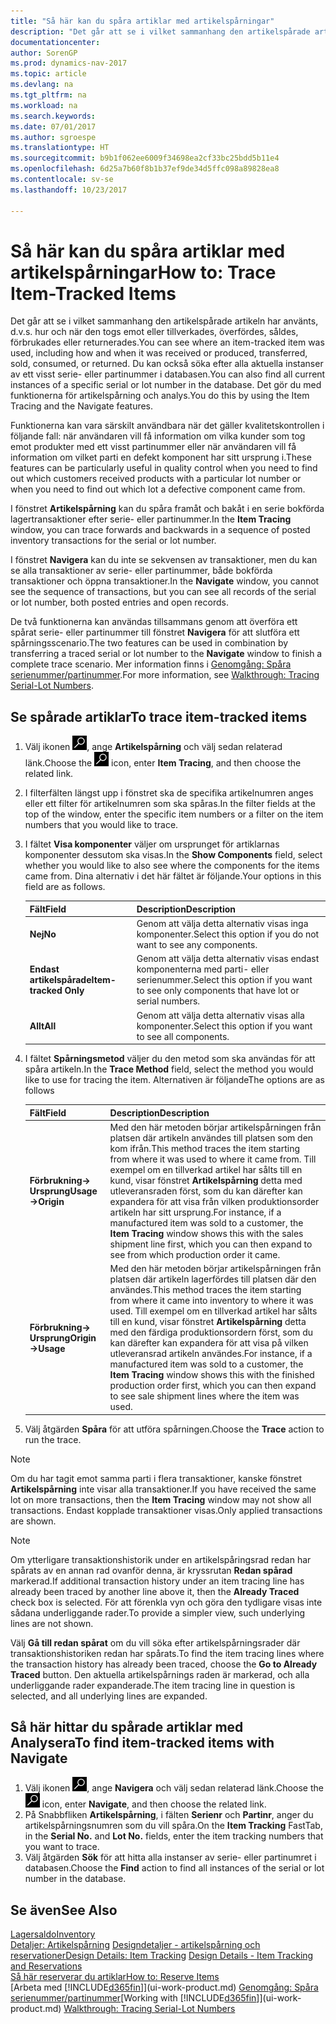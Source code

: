 ```yaml
---
title: "Så här kan du spåra artiklar med artikelspårningar"
description: "Det går att se i vilket sammanhang den artikelspårade artikeln har använts, d.v.s. hur och när den togs emot eller tillverkades, överfördes, såldes, förbrukades eller returnerades. Du kan också söka efter alla aktuella instanser av ett visst serie- eller partinummer i databasen. Det gör du med funktionerna för artikelspårning och analys."
documentationcenter: 
author: SorenGP
ms.prod: dynamics-nav-2017
ms.topic: article
ms.devlang: na
ms.tgt_pltfrm: na
ms.workload: na
ms.search.keywords: 
ms.date: 07/01/2017
ms.author: sgroespe
ms.translationtype: HT
ms.sourcegitcommit: b9b1f062ee6009f34698ea2cf33bc25bdd5b11e4
ms.openlocfilehash: 6d25a7b60f8b1b37ef9de34d5ffc098a89828ea8
ms.contentlocale: sv-se
ms.lasthandoff: 10/23/2017

---
```

# <a name="how-to-trace-item-tracked-items"></a><span data-ttu-id="9563c-105">Så här kan du spåra artiklar med artikelspårningar</span><span class="sxs-lookup"><span data-stu-id="9563c-105">How to: Trace Item-Tracked Items</span></span>
<span data-ttu-id="9563c-106">Det går att se i vilket sammanhang den artikelspårade artikeln har använts, d.v.s. hur och när den togs emot eller tillverkades, överfördes, såldes, förbrukades eller returnerades.</span><span class="sxs-lookup"><span data-stu-id="9563c-106">You can see where an item-tracked item was used, including how and when it was received or produced, transferred, sold, consumed, or returned.</span></span> <span data-ttu-id="9563c-107">Du kan också söka efter alla aktuella instanser av ett visst serie- eller partinummer i databasen.</span><span class="sxs-lookup"><span data-stu-id="9563c-107">You can also find all current instances of a specific serial or lot number in the database.</span></span> <span data-ttu-id="9563c-108">Det gör du med funktionerna för artikelspårning och analys.</span><span class="sxs-lookup"><span data-stu-id="9563c-108">You do this by using the Item Tracing and the Navigate features.</span></span>  

 <span data-ttu-id="9563c-109">Funktionerna kan vara särskilt användbara när det gäller kvalitetskontrollen i följande fall: när användaren vill få information om vilka kunder som tog emot produkter med ett visst partinummer eller när användaren vill få information om vilket parti en defekt komponent har sitt ursprung i.</span><span class="sxs-lookup"><span data-stu-id="9563c-109">These features can be particularly useful in quality control when you need to find out which customers received products with a particular lot number or when you need to find out which lot a defective component came from.</span></span>  

 <span data-ttu-id="9563c-110">I fönstret **Artikelspårning** kan du spåra framåt och bakåt i en serie bokförda lagertransaktioner efter serie- eller partinummer.</span><span class="sxs-lookup"><span data-stu-id="9563c-110">In the **Item Tracing** window, you can trace forwards and backwards in a sequence of posted inventory transactions for the serial or lot number.</span></span>  

 <span data-ttu-id="9563c-111">I fönstret **Navigera** kan du inte se sekvensen av transaktioner, men du kan se alla transaktioner av serie- eller partinummer, både bokförda transaktioner och öppna transaktioner.</span><span class="sxs-lookup"><span data-stu-id="9563c-111">In the **Navigate** window, you cannot see the sequence of transactions, but you can see all records of the serial or lot number, both posted entries and open records.</span></span>  

 <span data-ttu-id="9563c-112">De två funktionerna kan användas tillsammans genom att överföra ett spårat serie- eller partinummer till fönstret **Navigera** för att slutföra ett spårningsscenario.</span><span class="sxs-lookup"><span data-stu-id="9563c-112">The two features can be used in combination by transferring a traced serial or lot number to the **Navigate** window to finish a complete trace scenario.</span></span> <span data-ttu-id="9563c-113">Mer information finns i [Genomgång: Spåra serienummer/partinummer](walkthrough-tracing-serial-lot-numbers.md).</span><span class="sxs-lookup"><span data-stu-id="9563c-113">For more information, see [Walkthrough: Tracing Serial-Lot Numbers](walkthrough-tracing-serial-lot-numbers.md).</span></span>  

## <a name="to-trace-item-tracked-items"></a><span data-ttu-id="9563c-114">Se spårade artiklar</span><span class="sxs-lookup"><span data-stu-id="9563c-114">To trace item-tracked items</span></span>  

1.  <span data-ttu-id="9563c-115">Välj ikonen ![Söka efter sida eller rapport](media/ui-search/search_small.png "ikonen Söka efter sida eller rapport"), ange **Artikelspårning** och välj sedan relaterad länk.</span><span class="sxs-lookup"><span data-stu-id="9563c-115">Choose the ![Search for Page or Report](media/ui-search/search_small.png "Search for Page or Report icon") icon, enter **Item Tracing**, and then choose the related link.</span></span>  
2.  <span data-ttu-id="9563c-116">I filterfälten längst upp i fönstret ska de specifika artikelnumren anges eller ett filter för artikelnumren som ska spåras.</span><span class="sxs-lookup"><span data-stu-id="9563c-116">In the filter fields at the top of the window, enter the specific item numbers or a filter on the item numbers that you would like to trace.</span></span>  
3.  <span data-ttu-id="9563c-117">I fältet **Visa komponenter** väljer om ursprunget för artiklarnas komponenter dessutom ska visas.</span><span class="sxs-lookup"><span data-stu-id="9563c-117">In the **Show Components** field, select whether you would like to also see where the components for the items came from.</span></span> <span data-ttu-id="9563c-118">Dina alternativ i det här fältet är följande.</span><span class="sxs-lookup"><span data-stu-id="9563c-118">Your options in this field are as follows.</span></span>  

    |<span data-ttu-id="9563c-119">Fält</span><span class="sxs-lookup"><span data-stu-id="9563c-119">Field</span></span>|<span data-ttu-id="9563c-120">Description</span><span class="sxs-lookup"><span data-stu-id="9563c-120">Description</span></span>|  
    |----------------------------------|---------------------------------------|  
    |<span data-ttu-id="9563c-121">**Nej**</span><span class="sxs-lookup"><span data-stu-id="9563c-121">**No**</span></span>|<span data-ttu-id="9563c-122">Genom att välja detta alternativ visas inga komponenter.</span><span class="sxs-lookup"><span data-stu-id="9563c-122">Select this option if you do not want to see any components.</span></span>|  
    |<span data-ttu-id="9563c-123">**Endast artikelspårade**</span><span class="sxs-lookup"><span data-stu-id="9563c-123">**Item-tracked Only**</span></span>|<span data-ttu-id="9563c-124">Genom att välja detta alternativ visas endast komponenterna med parti- eller serienummer.</span><span class="sxs-lookup"><span data-stu-id="9563c-124">Select this option if you want to see only components that have lot or serial numbers.</span></span>|  
    |<span data-ttu-id="9563c-125">**Allt**</span><span class="sxs-lookup"><span data-stu-id="9563c-125">**All**</span></span>|<span data-ttu-id="9563c-126">Genom att välja detta alternativ visas alla komponenter.</span><span class="sxs-lookup"><span data-stu-id="9563c-126">Select this option if you want to see all components.</span></span>|  

4.  <span data-ttu-id="9563c-127">I fältet **Spårningsmetod** väljer du den metod som ska användas för att spåra artikeln.</span><span class="sxs-lookup"><span data-stu-id="9563c-127">In the **Trace Method** field, select the method you would like to use for tracing the item.</span></span> <span data-ttu-id="9563c-128">Alternativen är följande</span><span class="sxs-lookup"><span data-stu-id="9563c-128">The options are as follows</span></span>  

    |<span data-ttu-id="9563c-129">Fält</span><span class="sxs-lookup"><span data-stu-id="9563c-129">Field</span></span>|<span data-ttu-id="9563c-130">Description</span><span class="sxs-lookup"><span data-stu-id="9563c-130">Description</span></span>|  
    |----------------------------------|---------------------------------------|  
    |<span data-ttu-id="9563c-131">**Förbrukning-> Ursprung**</span><span class="sxs-lookup"><span data-stu-id="9563c-131">**Usage->Origin**</span></span>|<span data-ttu-id="9563c-132">Med den här metoden börjar artikelspårningen från platsen där artikeln användes till platsen som den kom ifrån.</span><span class="sxs-lookup"><span data-stu-id="9563c-132">This method traces the item starting from where it was used to where it came from.</span></span> <span data-ttu-id="9563c-133">Till exempel om en tillverkad artikel har sålts till en kund, visar fönstret **Artikelspårning** detta med utleveransraden först, som du kan därefter kan expandera för att visa från vilken produktionsorder artikeln har sitt ursprung.</span><span class="sxs-lookup"><span data-stu-id="9563c-133">For instance, if a manufactured item was sold to a customer, the **Item Tracing** window shows this with the sales shipment line first, which you can then expand to see from which production order it came.</span></span>|  
    |<span data-ttu-id="9563c-134">**Förbrukning-> Ursprung**</span><span class="sxs-lookup"><span data-stu-id="9563c-134">**Origin->Usage**</span></span>|<span data-ttu-id="9563c-135">Med den här metoden börjar artikelspårningen från platsen där artikeln lagerfördes till platsen där den användes.</span><span class="sxs-lookup"><span data-stu-id="9563c-135">This method traces the item starting from where it came into inventory to where it was used.</span></span> <span data-ttu-id="9563c-136">Till exempel om en tillverkad artikel har sålts till en kund, visar fönstret **Artikelspårning** detta med den färdiga produktionsordern först, som du kan därefter kan expandera för att visa på vilken utleveransrad artikeln användes.</span><span class="sxs-lookup"><span data-stu-id="9563c-136">For instance, if a manufactured item was sold to a customer, the **Item Tracing** window shows this with the finished production order first, which you can then expand to see sale shipment lines where the item was used.</span></span>|  

5.  <span data-ttu-id="9563c-137">Välj åtgärden **Spåra** för att utföra spårningen.</span><span class="sxs-lookup"><span data-stu-id="9563c-137">Choose the **Trace** action to run the trace.</span></span>  

> [!NOTE]  
>  <span data-ttu-id="9563c-138">Om du har tagit emot samma parti i flera transaktioner, kanske fönstret **Artikelspårning** inte visar alla transaktioner.</span><span class="sxs-lookup"><span data-stu-id="9563c-138">If you have received the same lot on more transactions, then the **Item Tracing** window may not show all transactions.</span></span> <span data-ttu-id="9563c-139">Endast kopplade transaktioner visas.</span><span class="sxs-lookup"><span data-stu-id="9563c-139">Only applied transactions are shown.</span></span>  

> [!NOTE]  
>  <span data-ttu-id="9563c-140">Om ytterligare transaktionshistorik under en artikelspåringsrad redan har spårats av en annan rad ovanför denna, är kryssrutan **Redan spårad** markerad.</span><span class="sxs-lookup"><span data-stu-id="9563c-140">If additional transaction history under an item tracing line has already been traced by another line above it, then the **Already Traced** check box is selected.</span></span> <span data-ttu-id="9563c-141">För att förenkla vyn och göra den tydligare visas inte sådana underliggande rader.</span><span class="sxs-lookup"><span data-stu-id="9563c-141">To provide a simpler view, such underlying lines are not shown.</span></span>  
>   
>  <span data-ttu-id="9563c-142">Välj **Gå till redan spårat** om du vill söka efter artikelspårningsrader där transaktionshistoriken redan har spårats.</span><span class="sxs-lookup"><span data-stu-id="9563c-142">To find the item tracing lines where the transaction history has already been traced, choose the **Go to Already Traced** button.</span></span> <span data-ttu-id="9563c-143">Den aktuella artikelspårnings raden är markerad, och alla underliggande rader expanderade.</span><span class="sxs-lookup"><span data-stu-id="9563c-143">The item tracing line in question is selected, and all underlying lines are expanded.</span></span>  

## <a name="to-find-item-tracked-items-with-navigate"></a><span data-ttu-id="9563c-144">Så här hittar du spårade artiklar med Analysera</span><span class="sxs-lookup"><span data-stu-id="9563c-144">To find item-tracked items with Navigate</span></span>  

1.  <span data-ttu-id="9563c-145">Välj ikonen ![Söka efter sida eller rapport](media/ui-search/search_small.png "ikonen Söka efter sida eller rapport"), ange **Navigera** och välj sedan relaterad länk.</span><span class="sxs-lookup"><span data-stu-id="9563c-145">Choose the ![Search for Page or Report](media/ui-search/search_small.png "Search for Page or Report icon") icon, enter **Navigate**, and then choose the related link.</span></span>  
2.  <span data-ttu-id="9563c-146">På Snabbfliken **Artikelspårning**, i fälten **Serienr** och **Partinr**, anger du artikelspårningsnumren som du vill spåra.</span><span class="sxs-lookup"><span data-stu-id="9563c-146">On the **Item Tracking** FastTab, in the **Serial No.** and **Lot No.** fields, enter the item tracking numbers that you want to trace.</span></span>  
3.  <span data-ttu-id="9563c-147">Välj åtgärden **Sök** för att hitta alla instanser av serie- eller partinumret i databasen.</span><span class="sxs-lookup"><span data-stu-id="9563c-147">Choose the **Find** action to find all instances of the serial or lot number in the database.</span></span>  

## <a name="see-also"></a><span data-ttu-id="9563c-148">Se även</span><span class="sxs-lookup"><span data-stu-id="9563c-148">See Also</span></span>  
[<span data-ttu-id="9563c-149">Lagersaldo</span><span class="sxs-lookup"><span data-stu-id="9563c-149">Inventory</span></span>](inventory-manage-inventory.md)  
<span data-ttu-id="9563c-150">[Detaljer: Artikelspårning](design-details-item-tracking.md)
[Designdetaljer - artikelspårning och reservationer](design-details-item-tracking-and-reservations.md)</span><span class="sxs-lookup"><span data-stu-id="9563c-150">[Design Details: Item Tracking](design-details-item-tracking.md)
[Design Details - Item Tracking and Reservations](design-details-item-tracking-and-reservations.md)</span></span>  
[<span data-ttu-id="9563c-151">Så här reserverar du artiklar</span><span class="sxs-lookup"><span data-stu-id="9563c-151">How to: Reserve Items</span></span>](inventory-how-to-reserve-items.md)  
<span data-ttu-id="9563c-152">[Arbeta med [!INCLUDE[d365fin](includes/d365fin_md.md)]](ui-work-product.md)
[Genomgång: Spåra serienummer/partinummer](walkthrough-tracing-serial-lot-numbers.md)</span><span class="sxs-lookup"><span data-stu-id="9563c-152">[Working with [!INCLUDE[d365fin](includes/d365fin_md.md)]](ui-work-product.md)
[Walkthrough: Tracing Serial-Lot Numbers](walkthrough-tracing-serial-lot-numbers.md)</span></span>


